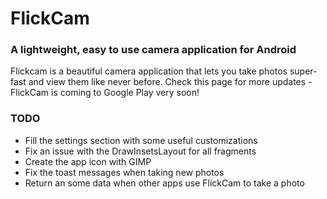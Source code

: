 # FlickCam

### A lightweight, easy to use camera application for Android 

Flickcam is a beautiful camera application that lets you take photos super-fast and view them like never before. Check this page for more updates - FlickCam is coming to Google Play very soon!

### TODO

- Fill the settings section with some useful customizations
- Fix an issue with the DrawInsetsLayout for all fragments
- Create the app icon with GIMP
- Fix the toast messages when taking new photos
- Return an some data when other apps use FlickCam to take a photo

